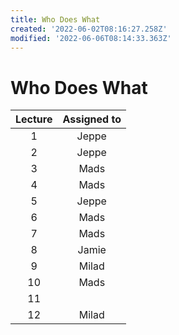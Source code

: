 ```yaml
---
title: Who Does What
created: '2022-06-02T08:16:27.258Z'
modified: '2022-06-06T08:14:33.363Z'
---
```


# Who Does What

| Lecture | Assigned to |
|:-------:|:-----------:|
| 1       | Jeppe       |
| 2       | Jeppe       |
| 3       | Mads        |
| 4       | Mads        |
| 5       | Jeppe       |
| 6       | Mads        |
| 7       | Mads        |
| 8       | Jamie       |
| 9       | Milad       |
| 10      | Mads        |
| 11      |             |
| 12      | Milad       |
